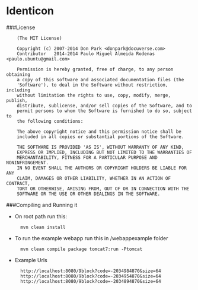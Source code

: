 Identicon
=========

###License


        (The MIT License)
        
        Copyright (c) 2007-2014 Don Park <donpark@docuverse.com>
        Contributor   2014-2014 Paulo Miguel Almeida Rodenas <paulo.ubuntu@gmail.com>
        
        Permission is hereby granted, free of charge, to any person obtaining
        a copy of this software and associated documentation files (the
        'Software'), to deal in the Software without restriction, including
        without limitation the rights to use, copy, modify, merge, publish,
        distribute, sublicense, and/or sell copies of the Software, and to
        permit persons to whom the Software is furnished to do so, subject to
        the following conditions:
        
        The above copyright notice and this permission notice shall be
        included in all copies or substantial portions of the Software.
        
        THE SOFTWARE IS PROVIDED 'AS IS', WITHOUT WARRANTY OF ANY KIND,
        EXPRESS OR IMPLIED, INCLUDING BUT NOT LIMITED TO THE WARRANTIES OF
        MERCHANTABILITY, FITNESS FOR A PARTICULAR PURPOSE AND NONINFRINGEMENT.
        IN NO EVENT SHALL THE AUTHORS OR COPYRIGHT HOLDERS BE LIABLE FOR ANY
        CLAIM, DAMAGES OR OTHER LIABILITY, WHETHER IN AN ACTION OF CONTRACT,
        TORT OR OTHERWISE, ARISING FROM, OUT OF OR IN CONNECTION WITH THE
        SOFTWARE OR THE USE OR OTHER DEALINGS IN THE SOFTWARE.
        
###Compiling and Running it

+ On root path run this:

        mvn clean install

+ To run the example webapp run this in /webappexample folder

        mvn clean compile package tomcat7:run -Ptomcat

+ Example Urls

        http://localhost:8080/9block?code=-2034984870&size=64
        http://localhost:8080/9block?code=-2034954870&size=64
        http://localhost:8080/9block?code=-2034894870&size=64
        
